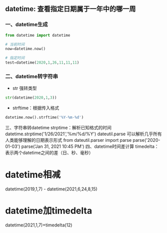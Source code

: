 ## datetime: 查看指定日期属于一年中的哪一周

### 一、datetime生成

```python
from datetime import datetime

# 当前时间
now=datetime.now()

# 指定时间
test=datetime(2020,1,26,11,11,11)
```

### 二、datetime转字符串

* str 强转类型
```python
str(datetime(2020,1,3))
```

* strftime：根据传入格式
```python
datetime.now().strftime('%Y-%m-%d')
```

三、字符串转datetime
strptime：解析已知格式的时间
datetime.strptime('1/26/2021','%m/%d/%Y')
dateutil.parse 可以解析几乎所有人类能够理解的日期表示形式
from dateutil.parser import parse
parse('2020-01-03')
parse('Jan 31, 2021 10:45 PM')
四、datetime时间差计算
timedelta：表示两个datetime之间的差（日、秒、毫秒）

# datetime相减
datetime(2019,1,7) - datetime(2021,6,24,8,15)
# datetime加timedelta
datetime(2021,1,7)+timedelta(12)
